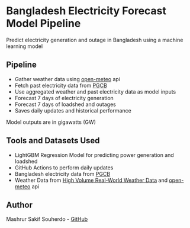 # Bangladesh Electricity Forecast Model Pipeline
Predict electricity generation and outage in Bangladesh using a machine learning model

## Pipeline
- Gather weather data using [open-meteo](https://open-meteo.com/) api
- Fetch past electricity data from [PGCB](https://erp.pgcb.gov.bd/w/generations/view_generations?page=1)
- Use aggregated weather and past electricity data as model inputs
- Forecast 7 days of electricity generation
- Forecast 7 days of loadshed and outages
- Saves daily updates and historical performance

Model outputs are in gigawatts (GW)

## Tools and Datasets Used
- LightGBM Regression Model for predicting power generation and loadshed
- GitHub Actions to perform daily updates
- Bangladesh electricity data from [PGCB](https://erp.pgcb.gov.bd/w/generations/view_generations?page=1)
- Weather Data from [High Volume Real-World Weather Data](https://data.mendeley.com/datasets/tbrhznpwg9/1) and [open-meteo](https://open-meteo.com/) api

## Author
Mashrur Sakif Souherdo - [GitHub](https://github.com/mashrursakif)

